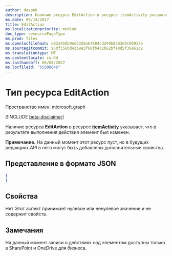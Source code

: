 ```yaml
---
author: daspek
description: Наличие ресурса EditAction в ресурсе itemActivity указывает, что в результате выполнения действия элемент был изменен.
ms.date: 09/14/2017
title: EditAction
ms.localizationpriority: medium
doc_type: resourcePageType
ms.prod: files
ms.openlocfilehash: e82a4b8b9ed53d5eb4884cdd49b8583e9c60917e
ms.sourcegitcommit: 95df356bd43b8e5f60fb4c2b62bfa0d5f36a61c2
ms.translationtype: MT
ms.contentlocale: ru-RU
ms.lasthandoff: 06/04/2022
ms.locfileid: "65898646"
---
```

# <a name="editaction-resource-type"></a>Тип ресурса EditAction

Пространство имен: microsoft.graph

[!INCLUDE [beta-disclaimer](../../includes/beta-disclaimer.md)]

Наличие ресурса **EditAction** в ресурсе [**itemActivity**][activity] указывает, что в результате выполнения действия элемент был изменен.

**Примечание.** На данный момент этот ресурс пуст, но в будущих редакциях API в него могут быть добавлены дополнительные свойства.

[activity]: itemactivity.md

## <a name="json-representation"></a>Представление в формате JSON

<!-- {
  "blockType": "resource",
  "optionalProperties": [ ],
  "@type&quot;: &quot;microsoft.graph.editAction"
}-->

```json
{
}
```

## <a name="properties"></a>Свойства

Нет Этот аспект принимает нулевое или ненулевое значение и не содержит свойств.

## <a name="remarks"></a>Замечания

На данный момент записи о действиях над элементом доступны только в SharePoint и OneDrive для бизнеса.

<!--
{
  "type": "#page.annotation",
  "description": "The EditAction object provides information about an activity that edited an item.",
  "keywords": "activities,activity,action,edit,modify",
  "section": "documentation",
  "tocPath": "Resources/EditAction",
  "suppressions": []
}
-->


